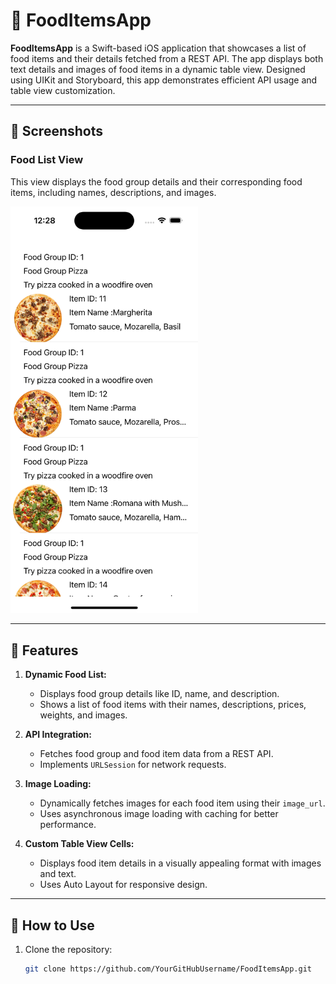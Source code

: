 # 🍕 FoodItemsApp

**FoodItemsApp** is a Swift-based iOS application that showcases a list of food items and their details fetched from a REST API. The app displays both text details and images of food items in a dynamic table view. Designed using UIKit and Storyboard, this app demonstrates efficient API usage and table view customization.

---

## 📸 Screenshots

### Food List View
This view displays the food group details and their corresponding food items, including names, descriptions, and images.

<img src="ApiDataInTableViewFoodData/images/image.png" alt="Home Screen" width="300">

---

## 🚀 Features

1. **Dynamic Food List:**
   - Displays food group details like ID, name, and description.
   - Shows a list of food items with their names, descriptions, prices, weights, and images.

2. **API Integration:**
   - Fetches food group and food item data from a REST API.
   - Implements `URLSession` for network requests.

3. **Image Loading:**
   - Dynamically fetches images for each food item using their `image_url`.
   - Uses asynchronous image loading with caching for better performance.

4. **Custom Table View Cells:**
   - Displays food item details in a visually appealing format with images and text.
   - Uses Auto Layout for responsive design.

---

## 📱 How to Use

1. Clone the repository:
   ```bash
   git clone https://github.com/YourGitHubUsername/FoodItemsApp.git
